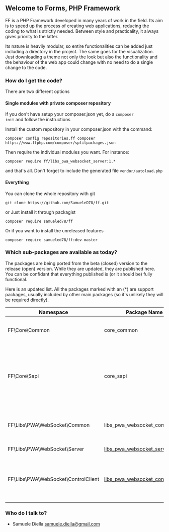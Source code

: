 ## Welcome to Forms, PHP Framework

FF is a PHP Framework developed in many years of work in the field.  Its aim is to speed up the process of creating web applications, reducing the coding to what is strictly needed. Between style and practicality, it always gives priority to the latter.

Its nature is heavily modular, so entire functionalities can be added just including a directory in the project. The same goes for the visualization. Just downloading a theme not only the look but also the functionality and the behaviour of the web app could change with no need to do a single change to the code. 

### How do I get the code? ###

There are two different options

#### Single modules with private composer repository

If you don't have setup your composer.json yet, do a <code>composer init</code> and follow the instructions

Install the custom repository in your composer.json with the command:

    composer config repositories.ff composer https://www.ffphp.com/composer/splitpackages.json

Then require the individual modules you want. For instance:<br>
  
    composer require ff/libs_pwa_websocket_server:1.*
  
and that's all. Don't forget to include the generated file <code>vendor/autoload.php</code>

#### Everything

You can clone the whole repository with git

    git clone https://github.com/SamueleD78/ff.git

or Just install it through packagist

    composer require samueled78/ff

Or if you want to install the unreleased features

    composer require samueled78/ff:dev-master

### Which sub-packages are available as today? ###

The packages are being ported from the beta (closed) version to the release (open) version. While they are updated, they are published here.
You can be confidant that everything published is (or it should be) fully functional.

Here is an updated list. All the packages marked with an (*) are support packages, usually included by other main packages (so it's unlikely they will be required directly).

Namespace | Package Name | Porpouse
-----|--------------|---------
FF\Core\Common | core_common | FF common classes, helpers and constants
FF\Core\Sapi | core_sapi | Server Application Programming Interface. All the files needed to route and handle various kind of requests
FF\Libs\PWA\WebSocket\Common | libs_pwa_websocket_common (*) | WebSocket Server - classes, helpers and constants
FF\Libs\PWA\WebSocket\Server | [libs_pwa_websocket_server](https://github.com/SamueleD78/ff/tree/master/src/Libs/PWA/WebSocket/Server) | WebSocket Server
FF\Libs\PWA\WebSocket\ControlClient | [libs_pwa_websocket_controlclient](https://github.com/SamueleD78/ff/tree/master/src/Libs/PWA/WebSocket/ControlClient) | WebSocket Server - Control Client API for controlling the server from an app

### Who do I talk to? ###

* Samuele Diella <samuele.diella@gmail.com>
